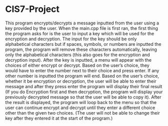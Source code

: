 # CIS7-Project
This program encrypts/decrypts a message inputted from the user using a key provided by the user. When the main.cpp file is first ran, the first thing the program asks for is the user to input a key which will be used for the encryption and decryption. The input for the key should be only alphabetical characters but if spaces, symbols, or numbers are inputted the program, the program will remove these characters automatically, leaving only the alphabetical characters (this also goes for the encryption and decryption input). After the key is inputted, a menu will appear with the choices of either encrypt or decrypt. Based on the user’s choice, they would have to enter the number next to their choice and press enter. If any other number is inputted the program will end. Based on the user’s choice, whether it be encryption or decryption, the user will be able to enter their message and after they press enter the program will display their final result (If you do Encryption first and then decryption, the program will display your previously decrypted message so that the user will be able to copy it). After the result is displayed, the program will loop back to the menu so that the user can continue encrypt and decrypt until they enter a different choice other than the given two choices. (The user will not be able to change their key after they entered it at the start of the program.) 
